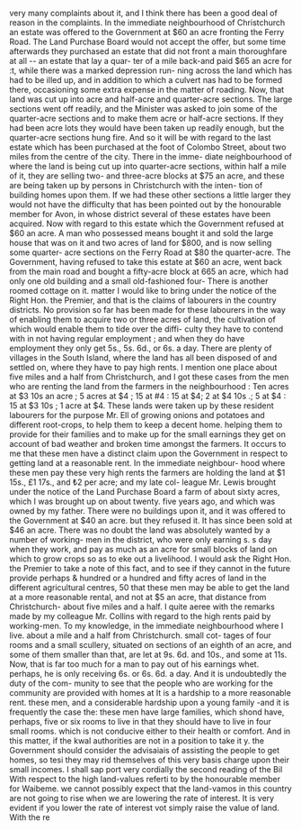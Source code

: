 very many complaints about it, and I think there has been a good deal of reason in the complaints. In the immediate neighbourhood of Christchurch an estate was offered to the Government at $60 an acre fronting the Ferry Road. The Land Purchase Board would not accept the offer, but some time afterwards they purchased an estate that did not front a main thoroughfare at all -- an estate that lay a quar- ter of a mile back-and paid $65 an acre for :t, while there was a marked depression run- ning across the land which has had to be illed up, and in addition to which a culvert nas had to be formed there, occasioning some extra expense in the matter of roading. Now, that land was cut up into acre and half-acre and quarter-acre sections. The large sections went off readily, and the Minister was asked to join some of the quarter-acre sections and to make them acre or half-acre sections. If they had been acre lots they would have been taken up readily enough, but the quarter-acre sections hung fire. And so it will be with regard to the last estate which has been purchased at the foot of Colombo Street, about two miles from the centre of the city. There in the imme- diate neighbourhood of where the land is being cut up into quarter-acre sections, within half a mile of it, they are selling two- and three-acre blocks at $75 an acre, and these are being taken up by persons in Christchurch with the inten- tion of building homes upon them. If we had these other sections a little larger they would not have the difficulty that has been pointed out by the honourable member for Avon, in whose district several of these estates have been acquired. Now with regard to this estate which the Government refused at $60 an acre. A man who possessed means bought it and sold the large house that was on it and two acres of land for $800, and is now selling some quarter- acre sections on the Ferry Road at $80 the quarter-acre. The Government, having refused to take this estate at $60 an acre, went back from the main road and bought a fifty-acre block at 665 an acre, which had only one old building and a small old-fashioned four- There is another roomed cottage on it. matter I would like to bring under the notice of the Right Hon. the Premier, and that is the claims of labourers in the country districts. No provision so far has been made for these labourers in the way of enabling them to acquire two or three acres of land, the cultivation of which would enable them to tide over the diffi- culty they have to contend with in not having regular employment ; and when they do have employment they only get 5s., 5s. 6d., or 6s. a day. There are plenty of villages in the South Island, where the land has all been disposed of and settled on, where they have to pay high rents. I mention one place about five miles and a half from Christchurch, and I got these cases from the men who are renting the land from the farmers in the neighbourhood : Ten acres at $3 10s an acre ; 5 acres at $4 ; 15 at #4 : 15 at $4; 2 at $4 10s .; 5 at $4 : 15 at $3 10s ; 1 acre at $4. These lands were taken up by these resident labourers for the purpose Mr. Ell of growing onions and potatoes and different root-crops, to help them to keep a decent home. helping them to provide for their families and to make up for the small earnings they get on account of bad weather and broken time amongst the farmers. It occurs to me that these men have a distinct claim upon the Government in respect to getting land at a reasonable rent. In the immediate neighbour- hood where these men pay these very high rents the farmers are holding the land at $1 15s., £1 17s., and ₺2 per acre; and my late col- league Mr. Lewis brought under the notice of the Land Purchase Board a farm of about sixty acres, which I was brought up on about twenty. five years ago, and which was owned by my father. There were no buildings upon it, and it was offered to the Government at $40 an acre. but they refused it. It has since been sold at $46 an acre. There was no doubt the land was absolutely wanted by a number of working- men in the district, who were only earning s. s day when they work, and pay as much as an acre for small blocks of land on which to grow crops so as to eke out a livelihood. I would ask the Right Hon. the Premier to take a note of this fact, and to see if they cannot in the future provide perhaps & hundred or a hundred and fifty acres of land in the different agricultural centres, 50 that these men may be able to get the land at a more reasonable rental, and not at $5 an acre, that distance from Christchurch- about five miles and a half. I quite aeree with the remarks made by my colleague Mr. Collins with regard to the high rents paid by working-men. To my knowledge, in the immediate neighbourhood where I live. about a mile and a half from Christchurch. small cot- tages of four rooms and a small scullery, situated on sections of an eighth of an acre, and some of them smaller than that, are let at 9s. 6d. and 10s., and some at 11s. Now, that is far too much for a man to pay out of his earnings whet. perhaps, he is only receiving 6s. or 6s. 6d. a day. And it is undoubtedly the duty of the com- munity to see that the people who are working for the community are provided with homes at It is a hardship to a more reasonable rent. these men, and a considerable hardship upon a young family -and it is frequently the case the: these men have large families, which shond have, perhaps, five or six rooms to live in that they should have to live in four small rooms. which is not conducive either to their health or comfort. And in this matter, if the kwal authorities are not in a position to take it y. the Government should consider the advisaiais of assisting the people to get homes, so tesi they may rid themselves of this very basis charge upon their small incomes. I shall sap port very cordially the second reading of the Bil With respect to the high land-values referti to by the honourable member for Waibeme. we cannot possibly expect that the land-vamos in this country are not going to rise when we are lowering the rate of interest. It is very evident if you lower the rate of interest vot simply raise the value of land. With the re 